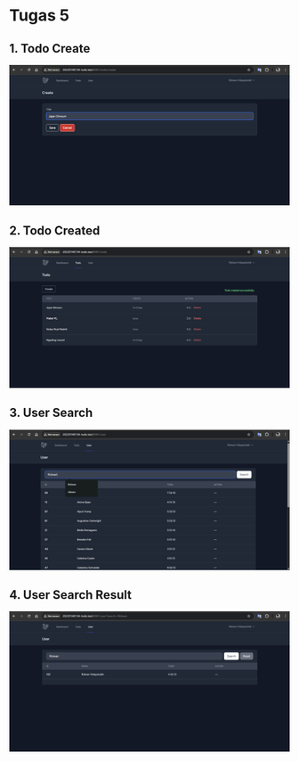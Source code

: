 # Tugas 5

## 1. Todo Create
![alt text](<screenshoot/tugas5/create_todo.png>)

## 2. Todo Created
![alt text](<screenshoot/tugas5/todo_created.png>)

## 3. User Search
![alt text](<screenshoot/tugas5/search_user.png>)

## 4. User Search Result
![alt text](screenshoot/tugas5/search_result.png)